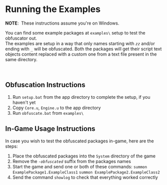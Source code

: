 # Running the Examples

**NOTE**: &nbsp;These instructions assume you're on Windows.

You can find some example packages at `examples\` setup to test the obfuscator out.
<br>
The examples are setup in a way that only names starting with *`zz`* and/or ending with *`_`* will be obfuscated. Both the packages will get their script text objects content replaced with a custom one from a text file present in the same directory.

<br>


## Obfuscation Instructions

1. Run `setup.bat` from the app directory to complete the setup, if you haven't yet
1. Copy `Core.u`, `Engine.u` to the app directory
1. Run `obfuscate.bat` from `examples\`


## In-Game Usage Instructions

In case you wish to test the obfuscated packages in-game, here are the steps:

1. Place the obfuscated packages into the `System` directory of the game
1. Remove the *`-obfuscated`* suffix from the packages names
3. Start the game and send one or both of these commands:
`summon ExamplePackage1.ExampleClass1`
`summon ExamplePackage2.ExampleClass2`
4. Send the command `showlog` to check that everything worked correctly